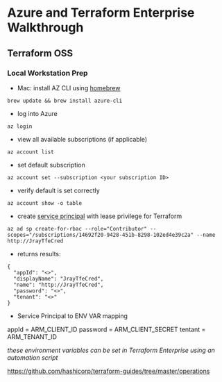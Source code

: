 # Azure and Terraform Enterprise Walkthrough

## Terraform OSS

### Local Workstation Prep

- Mac: install AZ CLI using [homebrew](https://docs.brew.sh/Installation.html)

`brew update && brew install azure-cli`

- log into Azure

`az login`

- view all available subscriptions (if applicable)

`az account list`

- set default subscription

`az account set --subscription <your subscription ID>`

- verify default is set correctly

`az account show -o table`

- create [service principal](https://docs.microsoft.com/en-us/cli/azure/create-an-azure-service-principal-azure-cli?view=azure-cli-latest) with lease privilege for Terraform

`az ad sp create-for-rbac --role="Contributor" --scopes="/subscriptions/14692f20-9428-451b-8298-102ed4e39c2a" --name http://JrayTfeCred`

- returns results:

```
{
  "appId": "<>",
  "displayName": "JrayTfeCred",
  "name": "http://JrayTfeCred",
  "password": "<>",
  "tenant": "<>"
}
```

- Service Principal to ENV VAR mapping

appId = ARM_CLIENT_ID
password = ARM_CLIENT_SECRET
tentant = ARM_TENANT_ID

_these environment variables can be set in Terraform Enterprise using an automation script_

https://github.com/hashicorp/terraform-guides/tree/master/operations